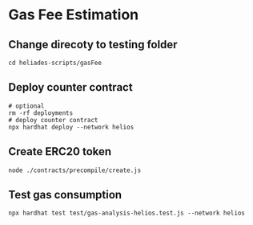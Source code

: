 # Gas Fee Estimation

## Change direcoty to testing folder
```shell
cd heliades-scripts/gasFee
```

## Deploy counter contract

```shell
# optional
rm -rf deployments 
# deploy counter contract
npx hardhat deploy --network helios
```
## Create ERC20 token
```shell
node ./contracts/precompile/create.js
```

## Test gas consumption

```shell
npx hardhat test test/gas-analysis-helios.test.js --network helios 
```
